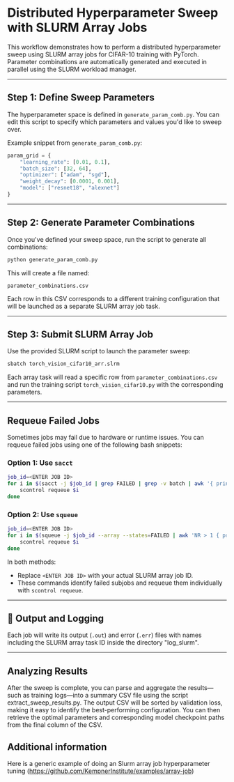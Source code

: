 #  Distributed Hyperparameter Sweep with SLURM Array Jobs

This workflow demonstrates how to perform a distributed hyperparameter sweep using SLURM array jobs for CIFAR-10 training with PyTorch. Parameter combinations are automatically generated and executed in parallel using the SLURM workload manager. 


---

## Step 1: Define Sweep Parameters

The hyperparameter space is defined in `generate_param_comb.py`. You can edit this script to specify which parameters and values you'd like to sweep over.

Example snippet from `generate_param_comb.py`:

```python
param_grid = {
    "learning_rate": [0.01, 0.1],
    "batch_size": [32, 64],
    "optimizer": ["adam", "sgd"],
    "weight_decay": [0.0001, 0.001],
    "model": ["resnet18", "alexnet"]
}
```

---

##  Step 2: Generate Parameter Combinations

Once you've defined your sweep space, run the script to generate all combinations:

```bash
python generate_param_comb.py
```

This will create a file named:

```
parameter_combinations.csv
```

Each row in this CSV corresponds to a different training configuration that will be launched as a separate SLURM array job task.

---

##  Step 3: Submit SLURM Array Job

Use the provided SLURM script to launch the parameter sweep:

```bash
sbatch torch_vision_cifar10_arr.slrm
```

Each array task will read a specific row from `parameter_combinations.csv` and run the training script `torch_vision_cifar10.py` with the corresponding parameters.

---

##  Requeue Failed Jobs

Sometimes jobs may fail due to hardware or runtime issues. You can requeue failed jobs using one of the following bash snippets:

### Option 1: Use `sacct`

```bash
job_id=<ENTER JOB ID>
for i in $(sacct -j $job_id | grep FAILED | grep -v batch | awk '{ print $1 }'); do 
    scontrol requeue $i 
done
```

### Option 2: Use `squeue`

```bash
job_id=<ENTER JOB ID>
for i in $(squeue -j $job_id --array --states=FAILED | awk 'NR > 1 { print $1 }'); do 
    scontrol requeue $i 
done
```

In both methods:
- Replace `<ENTER JOB ID>` with your actual SLURM array job ID.
- These commands identify failed subjobs and requeue them individually with `scontrol requeue`.

---

## 📁 Output and Logging

Each job will write its output (`.out`) and error (`.err`) files with names including the SLURM array task ID inside the directory "log_slurm". 


---

##  Analyzing Results

After the sweep is complete, you can parse and aggregate the results—such as training logs—into a summary CSV file using the script extract_sweep_results.py. The output CSV will be sorted by validation loss, making it easy to identify the best-performing configuration. You can then retrieve the optimal parameters and corresponding model checkpoint paths from the final column of the CSV.



## Additional information

Here is a generic example of doing an Slurm array job hyperparameter tuning (https://github.com/KempnerInstitute/examples/array-job)

